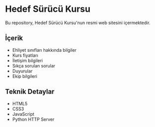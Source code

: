 # Hedef Sürücü Kursu

Bu repository, Hedef Sürücü Kursu'nun resmi web sitesini içermektedir.

## İçerik

- Ehliyet sınıfları hakkında bilgiler
- Kurs fiyatları
- İletişim bilgileri
- Sıkça sorulan sorular
- Duyurular
- Ekip bilgileri

## Teknik Detaylar

- HTML5
- CSS3
- JavaScript
- Python HTTP Server 